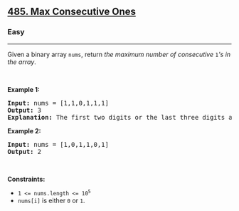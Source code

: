<h2><a href="https://leetcode.com/problems/max-consecutive-ones/">485. Max Consecutive Ones</a></h2><h3>Easy</h3><hr><div style="user-select: auto;"><p style="user-select: auto;">Given a binary array <code style="user-select: auto;">nums</code>, return <em style="user-select: auto;">the maximum number of consecutive </em><code style="user-select: auto;">1</code><em style="user-select: auto;">'s in the array</em>.</p>

<p style="user-select: auto;">&nbsp;</p>
<p style="user-select: auto;"><strong style="user-select: auto;">Example 1:</strong></p>

<pre style="user-select: auto;"><strong style="user-select: auto;">Input:</strong> nums = [1,1,0,1,1,1]
<strong style="user-select: auto;">Output:</strong> 3
<strong style="user-select: auto;">Explanation:</strong> The first two digits or the last three digits are consecutive 1s. The maximum number of consecutive 1s is 3.
</pre>

<p style="user-select: auto;"><strong style="user-select: auto;">Example 2:</strong></p>

<pre style="user-select: auto;"><strong style="user-select: auto;">Input:</strong> nums = [1,0,1,1,0,1]
<strong style="user-select: auto;">Output:</strong> 2
</pre>

<p style="user-select: auto;">&nbsp;</p>
<p style="user-select: auto;"><strong style="user-select: auto;">Constraints:</strong></p>

<ul style="user-select: auto;">
	<li style="user-select: auto;"><code style="user-select: auto;">1 &lt;= nums.length &lt;= 10<sup style="user-select: auto;">5</sup></code></li>
	<li style="user-select: auto;"><code style="user-select: auto;">nums[i]</code> is either <code style="user-select: auto;">0</code> or <code style="user-select: auto;">1</code>.</li>
</ul>
</div>